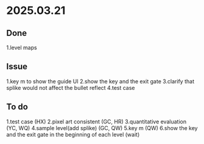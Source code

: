 # 2025.03.21

## Done

1.level maps

## Issue

1.key m to show the guide UI
2.show the key and the exit gate
3.clarify that splike would not affect the bullet reflect
4.test case

## To do

1.test case (HX)
2.pixel art consistent (GC, HR)
3.quantitative evaluation (YC, WQ)
4.sample level(add splike) (GC, QW)
5.key m (QW)
6.show the key and the exit gate in the beginning of each level (wait)